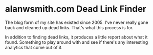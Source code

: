 # alanwsmith.com Dead Link Finder

The blog form of my site has existed since 2005.
I've never really gone back and cleaned up dead
links. That's what this process is for.

In addition to finding dead links, it produces
a little report about what it found. Something
to play around with and see if there's any
interesting analytics that come out of it.

